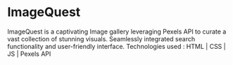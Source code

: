 # ImageQuest
ImageQuest is a captivating Image gallery leveraging Pexels API to curate a vast collection of stunning visuals. Seamlessly integrated search functionality and user-friendly interface. 
Technologies used :  HTML | CSS | JS | Pexels API
